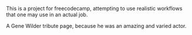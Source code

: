 This is a project for freecodecamp, attempting to use realistic workflows that one may use in an actual job.

A Gene Wilder tribute page, because he was an amazing and varied actor.
